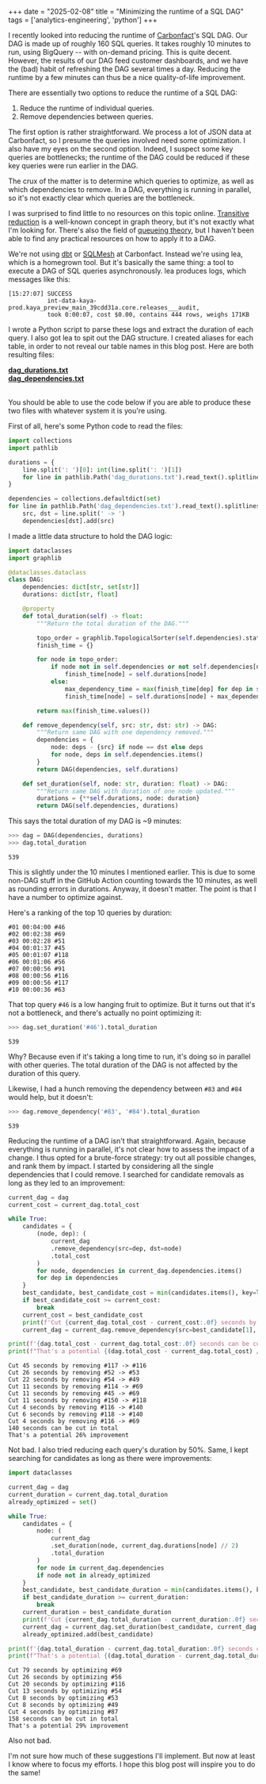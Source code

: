 +++
date = "2025-02-08"
title = "Minimizing the runtime of a SQL DAG"
tags = ['analytics-engineering', 'python']
+++

I recently looked into reducing the runtime of [Carbonfact](https://www.carbonfact.com/)'s SQL DAG. Our DAG is made up of roughly 160 SQL queries. It takes roughly 10 minutes to run, using BigQuery -- with on-demand pricing. This is quite decent. However, the results of our DAG feed customer dashboards, and we have the (bad) habit of refreshing the DAG several times a day. Reducing the runtime by a few minutes can thus be a nice quality-of-life improvement.

There are essentially two options to reduce the runtime of a SQL DAG:

1. Reduce the runtime of individual queries.
2. Remove dependencies between queries.

The first option is rather straightforward. We process a lot of JSON data at Carbonfact, so I presume the queries involved need some optimization. I also have my eyes on the second option. Indeed, I suspect some key queries are bottlenecks; the runtime of the DAG could be reduced if these key queries were run earlier in the DAG.

The crux of the matter is to determine which queries to optimize, as well as which dependencies to remove. In a DAG, everything is running in parallel, so it's not exactly clear which queries are the bottleneck.

I was surprised to find little to no resources on this topic online. [Transitive reduction](https://en.wikipedia.org/wiki/Transitive_reduction) is a well-known concept in graph theory, but it's not exactly what I'm looking for. There's also the field of [queueing theory](https://en.wikipedia.org/wiki/Queueing_theory), but I haven't been able to find any practical resources on how to apply it to a DAG.

We're not using [dbt](https://www.getdbt.com/) or [SQLMesh](https://sqlmesh.com/) at Carbonfact. Instead we're using lea, which is a homegrown tool. But it's basically the same thing: a tool to execute a DAG of SQL queries asynchronously. lea produces logs, which messages like this:

```
[15:27:07] SUCCESS
           int-data-kaya-prod.kaya_preview_main_39cdd31a.core.releases___audit,
           took 0:00:07, cost $0.00, contains 444 rows, weighs 171KB
```

I wrote a Python script to parse these logs and extract the duration of each query. I also got lea to spit out the DAG structure. I created aliases for each table, in order to not reveal our table names in this blog post. Here are both resulting files:

<div><a href="/files/datasets/minimizing-sql-dag-runtime/dag_durations.txt"><b>dag_durations.txt</b></a></div>
<div><a href="/files/datasets/minimizing-sql-dag-runtime/dag_dependencies.txt"><b>dag_dependencies.txt</b></a></div>
<br>

You should be able to use the code below if you are able to produce these two files with whatever system it is you're using.

First of all, here's some Python code to read the files:

```python
import collections
import pathlib

durations = {
    line.split(': ')[0]: int(line.split(': ')[1])
    for line in pathlib.Path('dag_durations.txt').read_text().splitlines()
}

dependencies = collections.defaultdict(set)
for line in pathlib.Path('dag_dependencies.txt').read_text().splitlines():
    src, dst = line.split(' -> ')
    dependencies[dst].add(src)
```

I made a little data structure to hold the DAG logic:

```python
import dataclasses
import graphlib

@dataclasses.dataclass
class DAG:
    dependencies: dict[str, set[str]]
    durations: dict[str, float]

    @property
    def total_duration(self) -> float:
        """Return the total duration of the DAG."""

        topo_order = graphlib.TopologicalSorter(self.dependencies).static_order()
        finish_time = {}

        for node in topo_order:
            if node not in self.dependencies or not self.dependencies[node]:
                finish_time[node] = self.durations[node]
            else:
                max_dependency_time = max(finish_time[dep] for dep in self.dependencies[node])
                finish_time[node] = self.durations[node] + max_dependency_time

        return max(finish_time.values())

    def remove_dependency(self, src: str, dst: str) -> DAG:
        """Return same DAG with one dependency removed."""
        dependencies = {
            node: deps - {src} if node == dst else deps
            for node, deps in self.dependencies.items()
        }
        return DAG(dependencies, self.durations)

    def set_duration(self, node: str, duration: float) -> DAG:
        """Return same DAG with duration of one node updated."""
        durations = {**self.durations, node: duration}
        return DAG(self.dependencies, durations)
```

This says the total duration of my DAG is ~9 minutes:

```python
>>> dag = DAG(dependencies, durations)
>>> dag.total_duration
```

```
539
```

This is slightly under the 10 minutes I mentioned earlier. This is due to some non-DAG stuff in the GitHub Action counting towards the 10 minutes, as well as rounding errors in durations. Anyway, it doesn't matter. The point is that I have a number to optimize against.

Here's a ranking of the top 10 queries by duration:

```
#01 00:04:00 #46
#02 00:02:38 #69
#03 00:02:28 #51
#04 00:01:37 #45
#05 00:01:07 #118
#06 00:01:06 #56
#07 00:00:56 #91
#08 00:00:56 #116
#09 00:00:56 #117
#10 00:00:36 #63

```

That top query `#46` is a low hanging fruit to optimize. But it turns out that it's not a bottleneck, and there's actually no point optimizing it:

```python
>>> dag.set_duration('#46').total_duration
```

```
539
```

Why? Because even if it's taking a long time to run, it's doing so in parallel with other queries. The total duration of the DAG is not affected by the duration of this query.

Likewise, I had a hunch removing the dependency between `#83` and `#84` would help, but it doesn't:

```python
>>> dag.remove_dependency('#83', '#84').total_duration
```

```
539
```

Reducing the runtime of a DAG isn't that straightforward. Again, because everything is running in parallel, it's not clear how to assess the impact of a change. I thus opted for a brute-force strategy: try out all possible changes, and rank them by impact. I started by considering all the single dependencies that I could remove. I searched for candidate removals as long as they led to an improvement:

```python
current_dag = dag
current_cost = current_dag.total_cost

while True:
    candidates = {
        (node, dep): (
            current_dag
            .remove_dependency(src=dep, dst=node)
            .total_cost
        )
        for node, dependencies in current_dag.dependencies.items()
        for dep in dependencies
    }
    best_candidate, best_candidate_cost = min(candidates.items(), key=lambda x: x[1])
    if best_candidate_cost >= current_cost:
        break
    current_cost = best_candidate_cost
    print(f'Cut {current_dag.total_cost - current_cost:.0f} seconds by removing {best_candidate[1]} -> {best_candidate[0]}')
    current_dag = current_dag.remove_dependency(src=best_candidate[1], dst=best_candidate[0])

print(f'{dag.total_cost - current_dag.total_cost:.0f} seconds can be cut in total')
print(f"That's a potential {(dag.total_cost - current_dag.total_cost) / dag.total_cost:.0%} improvement")

```

```
Cut 45 seconds by removing #117 -> #116
Cut 26 seconds by removing #52 -> #53
Cut 22 seconds by removing #54 -> #49
Cut 11 seconds by removing #114 -> #69
Cut 11 seconds by removing #45 -> #69
Cut 11 seconds by removing #150 -> #118
Cut 4 seconds by removing #116 -> #140
Cut 6 seconds by removing #118 -> #140
Cut 4 seconds by removing #116 -> #69
140 seconds can be cut in total
That's a potential 26% improvement
```

Not bad. I also tried reducing each query's duration by 50%. Same, I kept searching for candidates as long as there were improvements:

```python
import dataclasses

current_dag = dag
current_duration = current_dag.total_duration
already_optimized = set()

while True:
    candidates = {
        node: (
            current_dag
            .set_duration(node, current_dag.durations[node] // 2)
            .total_duration
        )
        for node in current_dag.dependencies
        if node not in already_optimized
    }
    best_candidate, best_candidate_duration = min(candidates.items(), key=lambda x: x[1])
    if best_candidate_duration >= current_duration:
        break
    current_duration = best_candidate_duration
    print(f'Cut {current_dag.total_duration - current_duration:.0f} seconds by optimizing {best_candidate}')
    current_dag = current_dag.set_duration(best_candidate, current_dag.durations[best_candidate] // 2)
    already_optimized.add(best_candidate)

print(f'{dag.total_duration - current_dag.total_duration:.0f} seconds can be cut in total')
print(f"That's a potential {(dag.total_duration - current_dag.total_duration) / dag.total_duration:.0%} improvement")
```

```
Cut 79 seconds by optimizing #69
Cut 26 seconds by optimizing #56
Cut 20 seconds by optimizing #116
Cut 13 seconds by optimizing #54
Cut 8 seconds by optimizing #53
Cut 8 seconds by optimizing #49
Cut 4 seconds by optimizing #87
158 seconds can be cut in total
That's a potential 29% improvement
```

Also not bad.

I'm not sure how much of these suggestions I'll implement. But now at least I know where to focus my efforts. I hope this blog post will inspire you to do the same!
